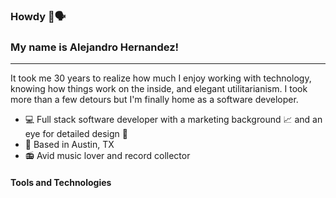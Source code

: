### Howdy 👋🗣
### My name is Alejandro Hernandez! 

---
It took me 30 years to realize how much I enjoy working with technology, knowing how things work on the inside, and elegant utilitarianism. I took more than a few detours but I'm finally home as a software developer.


- 💻 Full stack software developer with a marketing background 📈 and an eye for detailed design 🎨
- 📍 Based in Austin, TX 
- 📻 Avid music lover and record collector

#### Tools and Technologies




<!--
**alejleon/alejleon** is a ✨ _special_ ✨ repository because its `README.md` (this file) appears on your GitHub profile.

Here are some ideas to get you started:

- 🔭 I’m currently working on ...
- 🌱 I’m currently learning ...
- 👯 I’m looking to collaborate on ...
- 🤔 I’m looking for help with ...
- 💬 Ask me about ...
- 📫 How to reach me: ...
- 😄 Pronouns: ...
- ⚡ Fun fact: ...
-->
